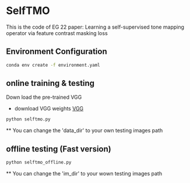 # SelfTMO
This is the code of EG 22 paper: Learning a self-supervised tone mapping operator via feature contrast masking loss

## Environment Configuration
```bash
conda env create -f environment.yaml
```

## online training & testing
Down load the pre-trained VGG
- download VGG weights [VGG](https://drive.google.com/file/d/1C4VJTAyNjDcc2tQwRUkZIwLPKEiClVVl/view?usp=sharing)
```bash
python selftmo.py 
```
** You can change the 'data_dir' to your own testing images path

## offline testing (Fast version)
```bash
python selftmo_offline.py
```

** You can change the 'im_dir' to your wown testing images path
